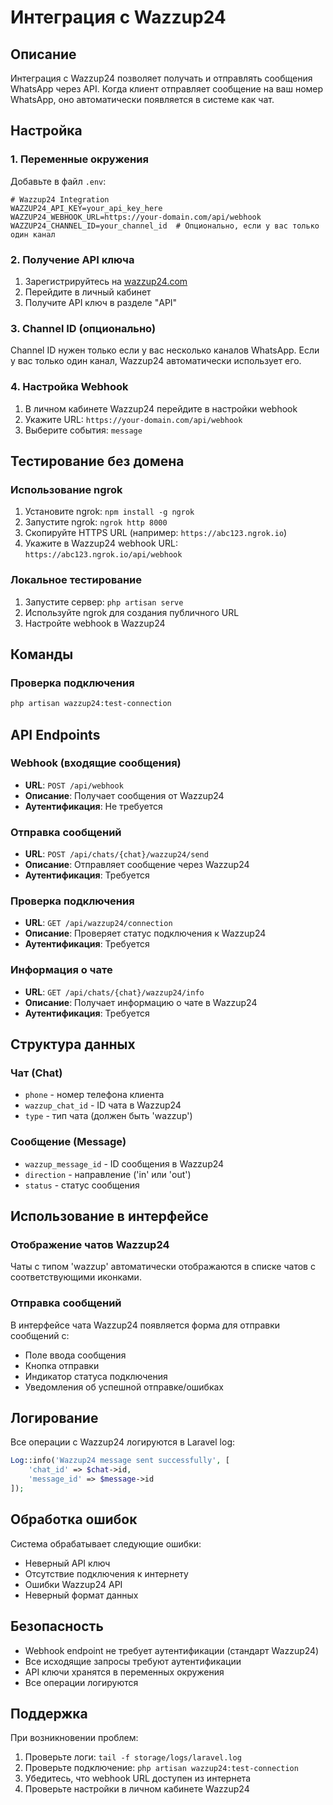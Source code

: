 # Интеграция с Wazzup24

## Описание

Интеграция с Wazzup24 позволяет получать и отправлять сообщения WhatsApp через API. Когда клиент отправляет сообщение на ваш номер WhatsApp, оно автоматически появляется в системе как чат.

## Настройка

### 1. Переменные окружения

Добавьте в файл `.env`:

```env
# Wazzup24 Integration
WAZZUP24_API_KEY=your_api_key_here
WAZZUP24_WEBHOOK_URL=https://your-domain.com/api/webhook
WAZZUP24_CHANNEL_ID=your_channel_id  # Опционально, если у вас только один канал
```

### 2. Получение API ключа

1. Зарегистрируйтесь на [wazzup24.com](https://wazzup24.com)
2. Перейдите в личный кабинет
3. Получите API ключ в разделе "API"

### 3. Channel ID (опционально)

Channel ID нужен только если у вас несколько каналов WhatsApp. Если у вас только один канал, Wazzup24 автоматически использует его.

### 4. Настройка Webhook

1. В личном кабинете Wazzup24 перейдите в настройки webhook
2. Укажите URL: `https://your-domain.com/api/webhook`
3. Выберите события: `message`

## Тестирование без домена

### Использование ngrok

1. Установите ngrok: `npm install -g ngrok`
2. Запустите ngrok: `ngrok http 8000`
3. Скопируйте HTTPS URL (например: `https://abc123.ngrok.io`)
4. Укажите в Wazzup24 webhook URL: `https://abc123.ngrok.io/api/webhook`

### Локальное тестирование

1. Запустите сервер: `php artisan serve`
2. Используйте ngrok для создания публичного URL
3. Настройте webhook в Wazzup24

## Команды

### Проверка подключения

```bash
php artisan wazzup24:test-connection
```

## API Endpoints

### Webhook (входящие сообщения)
- **URL**: `POST /api/webhook`
- **Описание**: Получает сообщения от Wazzup24
- **Аутентификация**: Не требуется

### Отправка сообщений
- **URL**: `POST /api/chats/{chat}/wazzup24/send`
- **Описание**: Отправляет сообщение через Wazzup24
- **Аутентификация**: Требуется

### Проверка подключения
- **URL**: `GET /api/wazzup24/connection`
- **Описание**: Проверяет статус подключения к Wazzup24
- **Аутентификация**: Требуется

### Информация о чате
- **URL**: `GET /api/chats/{chat}/wazzup24/info`
- **Описание**: Получает информацию о чате в Wazzup24
- **Аутентификация**: Требуется

## Структура данных

### Чат (Chat)
- `phone` - номер телефона клиента
- `wazzup_chat_id` - ID чата в Wazzup24
- `type` - тип чата (должен быть 'wazzup')

### Сообщение (Message)
- `wazzup_message_id` - ID сообщения в Wazzup24
- `direction` - направление ('in' или 'out')
- `status` - статус сообщения

## Использование в интерфейсе

### Отображение чатов Wazzup24

Чаты с типом 'wazzup' автоматически отображаются в списке чатов с соответствующими иконками.

### Отправка сообщений

В интерфейсе чата Wazzup24 появляется форма для отправки сообщений с:
- Поле ввода сообщения
- Кнопка отправки
- Индикатор статуса подключения
- Уведомления об успешной отправке/ошибках

## Логирование

Все операции с Wazzup24 логируются в Laravel log:

```php
Log::info('Wazzup24 message sent successfully', [
    'chat_id' => $chat->id,
    'message_id' => $message->id
]);
```

## Обработка ошибок

Система обрабатывает следующие ошибки:
- Неверный API ключ
- Отсутствие подключения к интернету
- Ошибки Wazzup24 API
- Неверный формат данных

## Безопасность

- Webhook endpoint не требует аутентификации (стандарт Wazzup24)
- Все исходящие запросы требуют аутентификации
- API ключи хранятся в переменных окружения
- Все операции логируются

## Поддержка

При возникновении проблем:
1. Проверьте логи: `tail -f storage/logs/laravel.log`
2. Проверьте подключение: `php artisan wazzup24:test-connection`
3. Убедитесь, что webhook URL доступен из интернета
4. Проверьте настройки в личном кабинете Wazzup24
